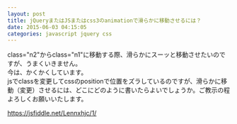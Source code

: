 ```yaml
---
layout: post
title: jQueryまたはJSまたはcss3のanimationで滑らかに移動させるには？
date: 2015-06-03 04:15:05
categories: javascript jquery css
---
```

<!-- {% raw %} -->
<p>class="n2"からclass="n1"に移動する際、滑らかにスーッと移動させたいのですが、うまくいきません。<br>
今は、かくかくしています。<br>
jsでclassを変更してcssのpositionで位置をズラしているのですが、滑らかに移動（変更）させるには、どこにどのように書いたらよいでしょうか。ご教示の程よろしくお願いいたします。</p>

<p><a href="https://jsfiddle.net/Lennxhjc/1/" rel="nofollow">https://jsfiddle.net/Lennxhjc/1/</a></p>
<!-- {% endraw %} -->
